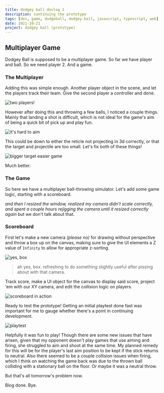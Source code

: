 ```yaml
---
title: dodgey ball devlog 1
description: continuing the prototype
tags: [dev, game, dodgeball, dodgey-ball, javascript, typescript, web]
date: 2021-10-21
project: dodgey ball (prototype)
---
```


## Multiplayer Game

Dodgey Ball is supposed to be a multiplayer game. So far we have player and ball. So we need player 2. And a game.

### The Multiplayer

Adding this was simple enough. Another player object in the scene, and let the players track their team. Give the second player a controller and done.

![two players!](/blog/dodgey-ball/img/2-players.gif)

However after doing this and throwing a few balls, I noticed a couple things. Mainly that landing a shot is difficult, which is not ideal for the game's aim of being a quick bit of pick up and play fun.

![it's hard to aim](/blog/dodgey-ball/img/hard-to-aim.gif)

This could be down to either the reticle not projecting in 3d correctly, or that the target and projectile are too small. Let's fix both of these things!

![bigger target easier game](/blog/dodgey-ball/img/easy-throw.gif)

Much better.

### The Game
So here we have a multiplayer ball-throwing simulator. Let's add some game logic, starting with a scoreboard.

*and then I resized the window, realized my camera didn't scale correctly, and spent a couple hours rejigging the camera until it resized correctly again* but we don't talk about that.

### Scoreboard

First let's make a new camera *(please no)* for drawing without perspective and throw a box up on the canvas, making sure to give the UI elements a Z value of `Infinity` to allow for appropriate z-sorting.

![yes, box](/blog/dodgey-ball/img/BOX.png)
>ah yes, box. refreshing to do something slightly useful after pissing about with that camera.

Track score, make a UI object for the canvas to display said score, project 'em with our XY camera, and edit the collision logic on players.

![scoreboard in action](/blog/dodgey-ball/img/scoreboard.gif)

Ready to test the prototype! Getting an initial playtest done fast was important for me to gauge whether there's a point in continuing development.

![playtest](/blog/dodgey-ball/img/playtest2.gif)

Helpfully it was fun to play! Though there are some new issues that have arisen, given that my opponent doesn't play games that use aiming and firing, she struggled to aim and shoot at the same time. My planned remedy for this will be for the player's last aim position to be kept if the stick returns to neutral. Also there seemed to be a couple collision issues when firing, which I think on watching the game back was due to the thrown ball colliding with a stationary ball on the floor. Or maybe it was a neutral throw.

But that's all tomorrow's problem now.

Blog done.
Bye.